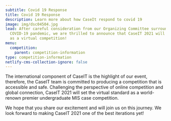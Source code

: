 ```yaml
---
subtitle: Covid 19 Response
title: Covid 19 Response
description: Learn more about how CaseIt respond to covid 19
image: img/dsc04504.jpg
lead: After careful consideration from our Organizing Committee surrounding the
  COVID-19 pandemic, we are thrilled to announce that CaseIT 2021 will be held
  as a virtual competition!
menu:
  competition:
    parent: competition-information
type: competition-information
netlify-cms-collection-ignore: false
---
```


The international component of CaseIT is the highlight of our event, therefore, the CaseIT team is committed to producing a competition that is accessible and safe. Challenging the perspective of online competition and global connection, CaseIT 2021 will set the virtual standard as a world-renown premier undergraduate MIS case competition.

We hope that you share our excitement and will join us on this journey. We look forward to making CaseIT 2021 one of the best iterations yet!
